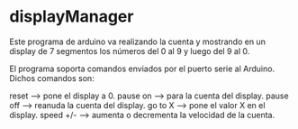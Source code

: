 # displayManager

Este programa de arduino va realizando la cuenta y mostrando en un display de 7 segmentos los números del 0 al 9 y luego del 9 al 0.

El programa soporta comandos enviados por el puerto serie al Arduino. Dichos comandos son:

reset --> pone el display a 0.
pause on --> para la cuenta del display.
pause off --> reanuda la cuenta del display.
go to X --> pone el valor X en el display.
speed +/- --> aumenta o decrementa la velocidad de la cuenta.
